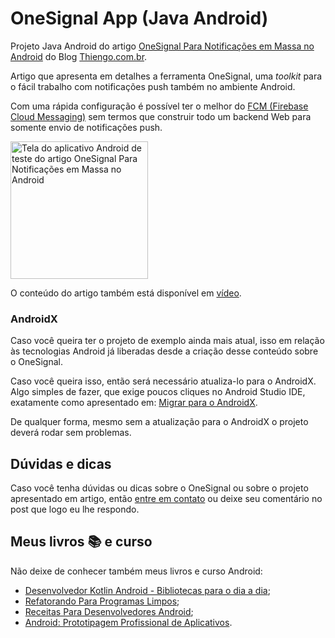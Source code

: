 # OneSignal App (Java Android)

Projeto Java Android do artigo [OneSignal Para Notificações em Massa no Android](https://www.thiengo.com.br/onesignal-para-notificacoes-em-massa-no-android) do Blog [Thiengo.com.br](https://www.thiengo.com.br).

Artigo que apresenta em detalhes a ferramenta OneSignal, uma *toolkit* para o fácil trabalho com notificações push também no ambiente Android.

Com uma rápida configuração é possível ter o melhor do [FCM (Firebase Cloud Messaging)](https://www.thiengo.com.br/fcm-android-dominio-do-problema-implementacao-e-testes-com-servidor-de-aplicativo-parte-1) sem termos que construir todo um backend Web para somente envio de notificações push.

<img src="https://www.thiengo.com.br/img/post/normal/c623o3g9263s431aph41269i8391cc2dcf67917ce15d96a35b621b9f08.jpg" width="220" alt="Tela do aplicativo Android de teste do artigo OneSignal Para Notificações em Massa no Android">

O conteúdo do artigo também está disponível em [vídeo](https://www.thiengo.com.br/onesignal-para-notificacoes-em-massa-no-android#title-4).

### AndroidX

Caso você queira ter o projeto de exemplo ainda mais atual, isso em relação às tecnologias Android já liberadas desde a criação desse conteúdo sobre o OneSignal.

Caso você queira isso, então será necessário atualiza-lo para o AndroidX. Algo simples de fazer, que exige poucos cliques no Android Studio IDE, exatamente como apresentado em: [Migrar para o AndroidX](https://developer.android.com/jetpack/androidx/migrate?hl=pt-br).

De qualquer forma, mesmo sem a atualização para o AndroidX o projeto deverá rodar sem problemas.

## Dúvidas e dicas

Caso você tenha dúvidas ou dicas sobre o OneSignal ou sobre o projeto apresentado em artigo, então [entre em contato](https://www.thiengo.com.br/contato) ou deixe seu comentário no post que logo eu lhe respondo.

## Meus livros 📚 e curso

Não deixe de conhecer também meus livros e curso Android:

- [Desenvolvedor Kotlin Android - Bibliotecas para o dia a dia](https://www.thiengo.com.br/livro-desenvolvedor-kotlin-android);
- [Refatorando Para Programas Limpos](https://www.thiengo.com.br/livro-refatorando-para-programas-limpos);
- [Receitas Para Desenvolvedores Android](https://www.thiengo.com.br/livro-receitas-para-desenvolvedores-android);
- [Android: Prototipagem Profissional de Aplicativos](https://www.udemy.com/course/android-prototipagem-profissional-de-aplicativos/?locale=pt_BR&persist_locale=).
